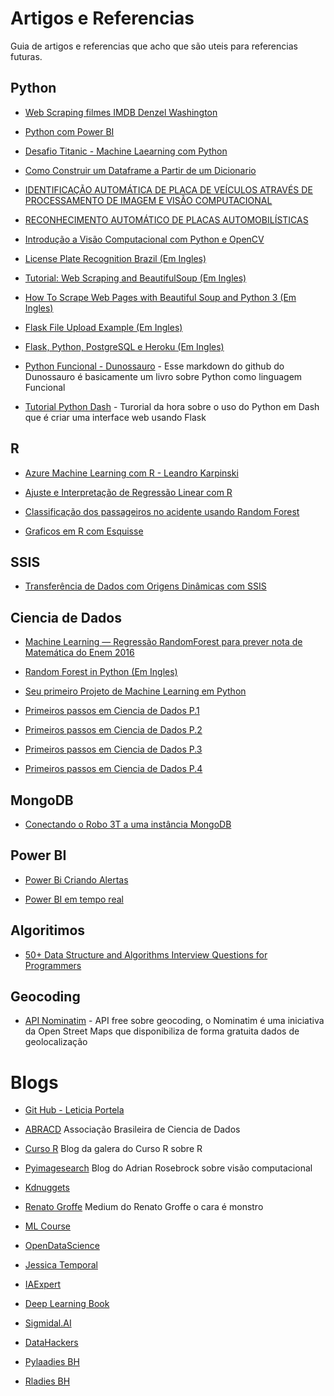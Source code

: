 # Artigos e Referencias
Guia de artigos e referencias que acho que são uteis para referencias futuras.


## Python
* [Web Scraping filmes IMDB Denzel Washington](https://www.linkedin.com/pulse/fazendo-web-scraping-com-dados-do-imdb-filmes-denzel-m-r-ribeiro/)

* [Python com Power BI](https://medium.com/@fernando.gama/integrando-e-explorando-a-linguagem-python-no-power-bi-6bd8ba0e60ed)

* [Desafio Titanic - Machine Laearning com Python](http://mundoia.com.br/tutorial/conheca-o-kaggle-e-participe-da-sua-primeira-competicao-de-machine-learning/)

* [Como Construir um Dataframe a Partir de um Dicionario](https://dicasdepython.com.br/pandas-como-construir-um-dataframe-a-partir-de-um-dicionario/)

* [IDENTIFICAÇÃO AUTOMÁTICA DE PLACA DE VEÍCULOS ATRAVÉS DE
PROCESSAMENTO DE IMAGEM E VISÃO COMPUTACIONAL](http://secitec.luzerna.ifc.edu.br/wp-content/uploads/sites/30/2018/04/Versao-Final-Artigo-para-SECITEC-2017-10-paginas.pdf)

* [RECONHECIMENTO AUTOMÁTICO DE PLACAS AUTOMOBILÍSTICAS](http://monografias.poli.ufrj.br/monografias/monopoli10023622.pdf)

* [Introdução a Visão
Computacional com
Python e OpenCV](http://professor.luzerna.ifc.edu.br/ricardo-antonello/wp-content/uploads/sites/8/2017/02/Livro-Introdu%C3%A7%C3%A3o-a-Vis%C3%A3o-Computacional-com-Python-e-OpenCV.pdf)

* [License Plate Recognition Brazil (Em Ingles)](https://www.dobitaobyte.com.br/lpr-license-plate-recognition-brazil-parte-1/)

* [Tutorial: Web Scraping and BeautifulSoup (Em Ingles)](https://www.dataquest.io/blog/web-scraping-beautifulsoup/)

* [How To Scrape Web Pages with Beautiful Soup and Python 3 (Em Ingles)](https://www.digitalocean.com/community/tutorials/how-to-scrape-web-pages-with-beautiful-soup-and-python-3)

* [Flask File Upload Example (Em Ingles)](https://www.techiediaries.com/python-requests-upload-file-post-multipart-form-data/)

* [Flask, Python, PostgreSQL e Heroku (Em Ingles)](https://medium.com/@dushan14/create-a-web-application-with-python-flask-postgresql-and-deploy-on-heroku-243d548335cc)

* [Python Funcional - Dunossauro](https://github.com/dunossauro/python-funcional/) - Esse markdown do github do Dunossauro é basicamente um livro sobre Python como linguagem Funcional

* [Tutorial Python Dash](https://www.datacamp.com/community/tutorials/learn-build-dash-python) - Turorial da hora sobre o uso do Python em Dash que é criar uma interface web usando Flask

## R
* [Azure Machine Learning com R - Leandro Karpinski](https://www.linkedin.com/pulse/colocando-o-r-para-trabalhar-azure-machine-learning-e-karpinski/)

* [Ajuste e Interpretação de Regressão Linear com R](https://medium.com/data-hackers/tutorial-ajuste-e-interpretação-de-regressão-linear-com-r-5b23c4ddb72)

* [Classificação dos passageiros no acidente usando Random Forest](https://rsilvio.shinyapps.io/Titanic/)

* [Graficos em R com Esquisse](https://www.linkedin.com/posts/jo%C3%A3o-wedson-ferreira-b3032759_r-analisedados-esquisse-ugcPost-6567115779949637632-Qle8/)

## SSIS

* [Transferência de Dados com Origens Dinâmicas com SSIS](https://www.youtube.com/watch?v=11YIITDywRM)

## Ciencia de Dados
* [Machine Learning — Regressão RandomForest para prever nota de Matemática do Enem 2016](https://medium.com/ensina-ai/machine-learning-randomforest-para-prever-nota-de-matem%C3%A1tica-do-enem-2016-8893b73882f4)

* [Random Forest in Python (Em Ingles)](https://towardsdatascience.com/random-forest-in-python-24d0893d51c0)

* [Seu primeiro Projeto de Machine Learning em Python](https://pessoalex.wordpress.com/2019/04/09/seu-primeiro-projeto-de-machine-learning-em-python-passo-a-passo/)

* [Primeiros passos em Ciencia de Dados P.1](https://www.linkedin.com/feed/update/urn:li:activity:6526937901106753536/)

* [Primeiros passos em Ciencia de Dados P.2](https://www.linkedin.com/feed/update/urn:li:activity:6527304767620861952/)

* [Primeiros passos em Ciencia de Dados P.3](https://www.linkedin.com/feed/update/urn:li:activity:6535125119797350401/)

* [Primeiros passos em Ciencia de Dados P.4](https://www.linkedin.com/feed/update/urn:li:activity:6550141249892954112/)

## MongoDB

* [Conectando o Robo 3T a uma instância MongoDB](https://www.linkedin.com/pulse/conectando-o-robo-3t-uma-inst%25C3%25A2ncia-mongodb-marcelo-alexandre/?trackingId=%2BN3BVdLkS9gJBWtbtHKV7A%3D%3D)

## Power BI
* [Power Bi Criando Alertas](http://www.bidoconceitoapratica.com.br/2019/08/05/power-bi-criando-alertas-parte-i/)

* [Power BI em tempo real](https://medium.com/@marcelosouzadias/power-bi-em-tempo-real-18fb4dc702c2)

## Algoritimos

* [50+ Data Structure and Algorithms Interview Questions for Programmers](https://hackernoon.com/50-data-structure-and-algorithms-interview-questions-for-programmers-b4b1ac61f5b0)

## Geocoding

* [API Nominatim](https://nominatim.org/release-docs/develop/api/Search/) - API free sobre geocoding, o Nominatim é uma iniciativa da Open Street Maps que disponibiliza de forma gratuita dados de geolocalização


# Blogs

* [Git Hub - Leticia Portela](https://github.com/leportella/datascience-pizza)

* [ABRACD](https://abracd.org/) Associação Brasileira de Ciencia de Dados

* [Curso R](https://www.curso-r.com/) Blog da galera do Curso R sobre R

* [Pyimagesearch](https://www.pyimagesearch.com/) Blog do Adrian Rosebrock sobre visão computacional

* [Kdnuggets](https://www.kdnuggets.com/)

* [Renato Groffe](https://medium.com/@renato.groffe) Medium do Renato Groffe o cara é monstro

* [ML Course](https://mlcourse.ai/)

* [OpenDataScience](https://opendatascience.com/)

* [Jessica Temporal](https://jtemporal.com/)

* [IAExpert](https://iaexpert.com.br/)

* [Deep Learning Book](http://deeplearningbook.com.br/deep-learning-a-tempestade-perfeita/)

* [Sigmidal.AI](http://sigmoidal.ai/)

* [DataHackers](https://datahackers.com.br/blog)

* [Pylaadies BH](https://medium.com/pyladiesbh)

* [Rladies BH ](https://medium.com/rladiesbh)
